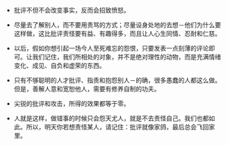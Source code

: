 - 批评不但不会改变事实，反而会招致愤怒。

- 尽量去了解别人，而不要用责骂的方式；尽量设身处地的去想－他们为什么要这样做，这比批评责怪要有益、有趣得多，而且让人心生同情、忍耐和仁慈。

- 以后，假如你想引起一场今人至死难忘的怨恨，只要发表一点刻薄的评论即可。让我们记住，我们所相处的对象，并不是绝对理性的动物，而是充满情绪变化、成见、自负和虚荣的东西。

- 只有不够聪明的人才批评、指责和抱怨别人－的确，很多愚蠢的人都这么做。但是，善解人意和宽恕他人，需要有修养自制的功夫。

- 尖锐的批评和攻击，所得的效果都等于零。

- 人就是这样，做错事的时候只会怨天尤人，就是不去责怪自己。我们也都如此。所以，明天你若想责怪某人，请记住：批评就像家鸽，最后总会飞回家里。
